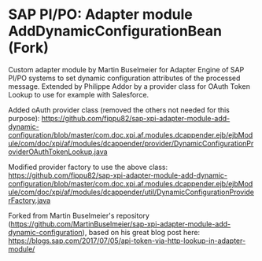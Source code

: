 # SAP PI/PO: Adapter module AddDynamicConfigurationBean (Fork)
Custom adapter module by Martin Buselmeier for Adapter Engine of SAP PI/PO systems to set dynamic configuration attributes of the processed message.
Extended by Philippe Addor by a provider class for OAuth Token Lookup to use for example with Salesforce. 

Added oAuth provider class (removed the others not needed for this purpose): https://github.com/fippu82/sap-xpi-adapter-module-add-dynamic-configuration/blob/master/com.doc.xpi.af.modules.dcappender.ejb/ejbModule/com/doc/xpi/af/modules/dcappender/provider/DynamicConfigurationProviderOAuthTokenLookup.java

Modified provider factory to use the above class: https://github.com/fippu82/sap-xpi-adapter-module-add-dynamic-configuration/blob/master/com.doc.xpi.af.modules.dcappender.ejb/ejbModule/com/doc/xpi/af/modules/dcappender/util/DynamicConfigurationProviderFactory.java

Forked from Martin Buselmeier's repository (https://github.com/MartinBuselmeier/sap-xpi-adapter-module-add-dynamic-configuration), based on his great blog post here: https://blogs.sap.com/2017/07/05/api-token-via-http-lookup-in-adapter-module/

